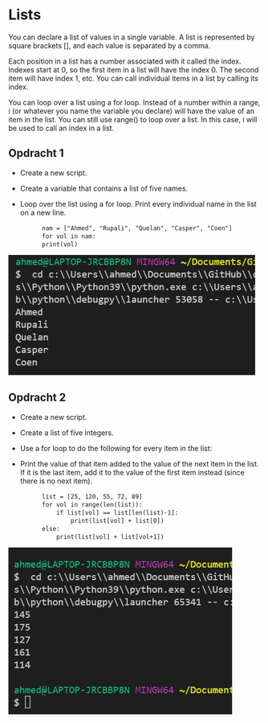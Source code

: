 # Lists
You can declare a list of values in a single variable. A list is represented by square brackets [], and each value is separated by a comma.

Each position in a list has a number associated with it called the index. Indexes start at 0, so the first item in a list will have the index 0. The second item will have index 1, etc. You can call individual items in a list by calling its index.

You can loop over a list using a for loop. Instead of a number within a range, i (or whatever you name the variable you declare) will have the value of an item in the list. You can still use range() to loop over a list. In this case, i will be used to call an index in a list.



## Opdracht 1

- Create a new script.
- Create a variable that contains a list of five names.
- Loop over the list using a for loop. Print every individual name in the list on a new line.

            nam = ["Ahmed", "Rupali", "Quelan", "Casper", "Coen"]
            for vol in nam:
            print(vol)

![SCREENSHOT](../00_includes/python7_01.jpg)

## Opdracht 2

- Create a new script.
- Create a list of five integers.
- Use a for loop to do the following for every item in the list:
- Print the value of that item added to the value of the next item in the list. If it is the last item, add it to the value of the first item instead (since there is no next item).

            list = [25, 120, 55, 72, 89]
            for vol in range(len(list)):
                if list[vol] == list[len(list)-1]:
                    print(list[vol] + list[0])
            else:
                print(list[vol] + list[vol+1])

        
![SCREENSHOT](../00_includes/python7_02.jpg)